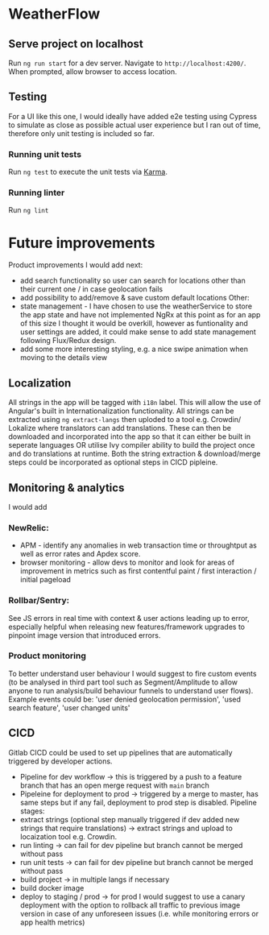 # WeatherFlow

## Serve project on localhost
Run `ng run start` for a dev server. Navigate to `http://localhost:4200/`.
When prompted, allow browser to access location.

## Testing
For a UI like this one, I would ideally have added e2e testing using Cypress to simulate as close as possible actual user experience but I ran out of time, therefore only unit testing is included so far.

### Running unit tests
Run `ng test` to execute the unit tests via [Karma](https://karma-runner.github.io).

### Running linter
Run `ng lint`

# Future improvements
Product improvements I would add next:
* add search functionality so user can search for locations other than their current one / in case geolocation fails
* add possibility to add/remove & save custom default locations
Other:
* state management - I have chosen to use the weatherService to store the app state and have not implemented NgRx at this point as for an app of this size I thought it would be overkill, however as funtionality and user settings are added, it could make sense to add state management following Flux/Redux design.
* add some more interesting styling, e.g. a nice swipe animation when moving to the details view

## Localization
All strings in the app will be tagged with `i18n` label. This will allow the use of Angular's built in Internationalization functionality. All strings can be extracted using `ng extract-langs` then uploded to a tool e.g. Crowdin/ Lokalize where translators can add translations. These can then be downloaded and incorporated into the app so that it can either be built in seperate languages OR utilise Ivy compiler ability to build the project once and do translations at runtime.
Both the string extraction & download/merge steps could be incorporated as optional steps in CICD pipleine.

## Monitoring & analytics
I would add
### NewRelic:
* APM - identify any anomalies in web transaction time or throughtput as well as error rates and Apdex score. 
* browser monitoring - allow devs to monitor and look for areas of improvement in metrics such as first contentful paint / first interaction / initial pageload
### Rollbar/Sentry:
See JS errors in real time with context & user actions leading up to error, especially helpful when releasing new features/framework upgrades to pinpoint image version that introduced errors.

### Product monitoring
To better understand user behaviour I would suggest to fire custom events (to be analysed in third part tool such as Segment/Amplitude to allow anyone to run analysis/build behaviour funnels to understand user flows). Example events could be: 'user denied geolocation permission', 'used search feature', 'user changed units' 

## CICD
Gitlab CICD could be used to set up pipelines that are automatically triggered by developer actions.
* Pipeline for dev workflow -> this is triggered by a push to a feature branch that has an open merge request with `main` branch
* Pipeleine for deployment to prod -> triggered by a merge to master, has same steps but if any fail, deployment to prod step is disabled.
Pipeline stages:
* extract strings (optional step manually triggered if dev added new strings that require translations) -> extract strings and upload to locaization tool e.g. Crowdin.
* run linting -> can fail for dev pipeline but branch cannot be merged without pass
* run unit tests -> can fail for dev pipeline but branch cannot be merged without pass
* build project -> in multiple langs if necessary
* build docker image
* deploy to staging / prod -> for prod I would suggest to use a canary deployment with the option to rollback all traffic to previous image version in case of any unforeseen issues (i.e. while monitoring errors or app health metrics)
